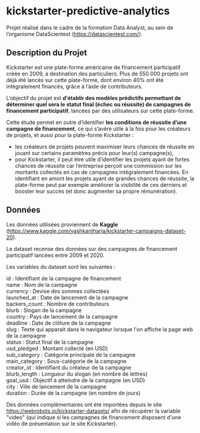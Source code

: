 # kickstarter-predictive-analytics

Projet réalisé dans le cadre de la formation Data Analyst, au sein de l’organisme DataScientest (https://datascientest.com/).

## Description du Projet

Kickstarter est une plate-forme américaine de financement participatif créée en 2009, à destination des particuliers. Plus de 550 000 projets ont déjà été lancés sur cette plate-forme, dont environ 40% ont été intégralement financés, grâce à l’aide de contributeurs.

L’objectif du projet est **d'établir des modèles prédictifs permettant de déterminer quel sera le statut final (échec ou réussite) de campagnes de financement participatif**, lancées par des utilisateurs sur cette plate-forme.

Cette étude permet en outre d’identifier **les conditions de réussite d’une campagne de financement**, ce qui s’avère utile à la fois pour les créateurs de projets, et aussi pour la plate-forme Kickstarter :
- les créateurs de projets peuvent maximiser leurs chances de réussite en jouant sur certains paramètres précis pour leur(s) campagne(s),
- pour Kickstarter, il peut être utile d’identifier les projets ayant de fortes chances de réussite car l’entreprise perçoit une commission sur les montants collectés en cas de campagnes intégralement financées. 
En identifiant en amont les projets ayant de grandes chances de réussite, la plate-forme peut par exemple améliorer la visibilité de ces derniers et booster leur succès (et donc augmenter sa propre rémunération).

## Données

Les données utilisées proviennent de **Kaggle** (https://www.kaggle.com/yashkantharia/kickstarter-campaigns-dataset-20).

Le dataset recense des données sur des campagnes de financement participatif lancées entre 2009 et 2020. 

Les variables du dataset sont les suivantes :

id : 			Identifiant de la campagne de financement  
name :			Nom de la campagne  
currency : 		Devise des sommes collectées   
launched_at : 		Date de lancement de la campagne  
backers_count : 	Nombre de contributeurs  
blurb : 			Slogan de la campagne  
country :		Pays de lancement de la campagne  
deadline : 		Date de clôture de la campagne  
slug : 			Texte qui apparait dans le navigateur lorsque l'on affiche la page web de la campagne  
status : 			Statut final de la campagne  
usd_pledged : 		Montant collecté (en USD)  
sub_category : 		Catégorie principale de la campagne  
main_category : 	Sous-catégorie de la campagne  
creator_id : 		Identifiant du créateur de la campagne  
blurb_length : 		Longueur du slogan (en nombre de lettres)  
goal_usd : 		Objectif à atteindre de la campagne (en USD)  
city : 			Ville de lancement de la campagne  
duration :		Durée de la campagne (en nombre de jours)  

Des données complémentaires ont été importées depuis le site https://webrobots.io/kickstarter-datasets/ afin de récupérer la variable "video" (qui indique si les campagnes  de financement disposent d'une vidéo de présentation sur le site Kickstarter).
